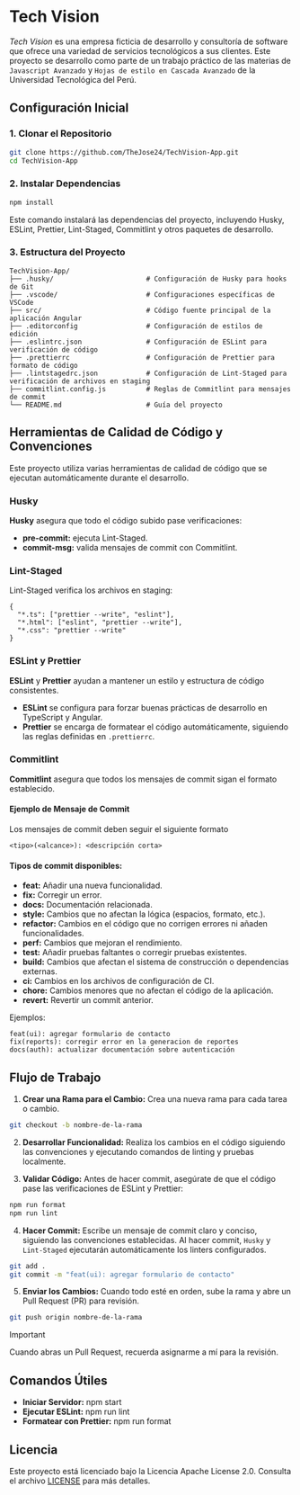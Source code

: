 # Tech Vision

_Tech Vision_ es una empresa ficticia de desarrollo y consultoría de software que ofrece una variedad de servicios tecnológicos a sus clientes. Este proyecto se desarrollo como parte de un trabajo práctico de las materias de `Javascript Avanzado` y `Hojas de estilo en Cascada Avanzado` de la Universidad Tecnológica del Perú. 

## Configuración Inicial

### 1. Clonar el Repositorio
```bash
git clone https://github.com/TheJose24/TechVision-App.git
cd TechVision-App
```

### 2. Instalar Dependencias

```bash
npm install
```

Este comando instalará las dependencias del proyecto, incluyendo Husky, ESLint, Prettier, Lint-Staged, Commitlint y otros paquetes de desarrollo.


### 3. Estructura del Proyecto

```plaintext
TechVision-App/
├── .husky/                       # Configuración de Husky para hooks de Git
├── .vscode/                      # Configuraciones específicas de VSCode
├── src/                          # Código fuente principal de la aplicación Angular
├── .editorconfig                 # Configuración de estilos de edición
├── .eslintrc.json                # Configuración de ESLint para verificación de código
├── .prettierrc                   # Configuración de Prettier para formato de código
├── .lintstagedrc.json            # Configuración de Lint-Staged para verificación de archivos en staging
├── commitlint.config.js          # Reglas de Commitlint para mensajes de commit
└── README.md                     # Guía del proyecto
```


## Herramientas de Calidad de Código y Convenciones

Este proyecto utiliza varias herramientas de calidad de código que se ejecutan automáticamente durante el desarrollo.

### Husky

**Husky** asegura que todo el código subido pase verificaciones:

- **pre-commit:** ejecuta Lint-Staged.
- **commit-msg:** valida mensajes de commit con Commitlint.

### Lint-Staged

Lint-Staged verifica los archivos en staging:
```
{
  "*.ts": ["prettier --write", "eslint"],
  "*.html": ["eslint", "prettier --write"],
  "*.css": "prettier --write"
}
```

### ESLint y Prettier

**ESLint** y **Prettier** ayudan a mantener un estilo y estructura de código consistentes.

- **ESLint** se configura para forzar buenas prácticas de desarrollo en TypeScript y Angular.
- **Prettier** se encarga de formatear el código automáticamente, siguiendo las reglas definidas en `.prettierrc`.


### Commitlint

**Commitlint** asegura que todos los mensajes de commit sigan el formato establecido.

#### Ejemplo de Mensaje de Commit
Los mensajes de commit deben seguir el siguiente formato

```plaintext
<tipo>(<alcance>): <descripción corta>
```

#### Tipos de commit disponibles:

- **feat:** Añadir una nueva funcionalidad.
- **fix:** Corregir un error.
- **docs:** Documentación relacionada.
- **style:** Cambios que no afectan la lógica (espacios, formato, etc.).
- **refactor:** Cambios en el código que no corrigen errores ni añaden funcionalidades.
- **perf:** Cambios que mejoran el rendimiento.
- **test:** Añadir pruebas faltantes o corregir pruebas existentes.
- **build:** Cambios que afectan el sistema de construcción o dependencias externas.
- **ci:** Cambios en los archivos de configuración de CI.
- **chore:** Cambios menores que no afectan el código de la aplicación.
- **revert:** Revertir un commit anterior.

Ejemplos:

```plaintext
feat(ui): agregar formulario de contacto
fix(reports): corregir error en la generacion de reportes
docs(auth): actualizar documentación sobre autenticación
```

## Flujo de Trabajo

1. **Crear una Rama para el Cambio:** Crea una nueva rama para cada tarea o cambio.

```bash
git checkout -b nombre-de-la-rama
```

2. **Desarrollar Funcionalidad:** Realiza los cambios en el código siguiendo las convenciones y ejecutando comandos de linting y pruebas localmente.

3. **Validar Código:** Antes de hacer commit, asegúrate de que el código pase las verificaciones de ESLint y Prettier:

```bash
npm run format
npm run lint
```

4. **Hacer Commit:** Escribe un mensaje de commit claro y conciso, siguiendo las convenciones establecidas. Al hacer commit, `Husky` y `Lint-Staged` ejecutarán automáticamente los linters configurados.

```bash
git add .
git commit -m "feat(ui): agregar formulario de contacto"
```

5. **Enviar los Cambios:** Cuando todo esté en orden, sube la rama y abre un Pull Request (PR) para revisión.

```bash
git push origin nombre-de-la-rama
```

>[!IMPORTANT]
>Cuando abras un Pull Request, recuerda asignarme a mí para la revisión.

## Comandos Útiles

- **Iniciar Servidor:** npm start
- **Ejecutar ESLint:** npm run lint
- **Formatear con Prettier:** npm run format

## Licencia

Este proyecto está licenciado bajo la Licencia Apache License 2.0. Consulta el archivo [LICENSE](https://github.com/TheJose24/TechVision-App/blob/master/LICENSE.md) para más detalles.